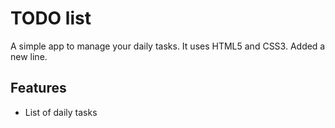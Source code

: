 # TODO list
A simple app to manage your daily tasks.
It uses HTML5 and CSS3.
Added a new line.
## Features
* List of daily tasks